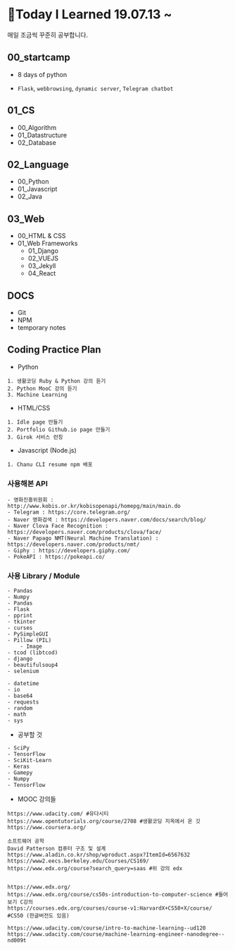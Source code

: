 # :pencil:Today I Learned 19.07.13 ~

매일 조금씩 꾸준히 공부합니다.

## 00_startcamp

- 8 days of python

- `Flask`, `webbrowsing`, `dynamic server`, `Telegram chatbot`

## 01_CS

- 00_Algorithm
- 01_Datastructure
- 02_Database

## 02_Language

- 00_Python
- 01_Javascript
- 02_Java

## 03_Web

- 00_HTML & CSS
- 01_Web Frameworks
  - 01_Django
  - 02_VUEJS
  - 03_Jekyll
  - 04_React

## DOCS
- Git 
- NPM
- temporary notes 
  
## Coding Practice Plan

- Python 

```
1. 생활코딩 Ruby & Python 강의 듣기
2. Python MooC 강의 듣기 
3. Machine Learning 
```

- HTML/CSS

```
1. Idle page 만들기
2. Portfolio Github.io page 만들기
3. Girok 서비스 런칭 
```

- Javascript (Node.js)
```
1. Chanu CLI resume npm 배포
```
### 사용해본 API

```
- 영화진흥위원회 : http://www.kobis.or.kr/kobisopenapi/homepg/main/main.do
- Telegram : https://core.telegram.org/
- Naver 영화검색 : https://developers.naver.com/docs/search/blog/
- Naver Clova Face Recognition : https://developers.naver.com/products/clova/face/
- Naver Papago NMT(Neural Machine Translation) : https://developers.naver.com/products/nmt/
- Giphy : https://developers.giphy.com/
- PokeAPI : https://pokeapi.co/
```

### 사용 Library / Module

```
- Pandas
- Numpy
- Pandas
- Flask
- pprint
- tkinter
- curses
- PySimpleGUI
- Pillow (PIL)
	- Image
- tcod (libtcod)
- django
- beautifulsoup4
- selenium
```

```
- datetime
- io
- base64
- requests
- random
- math
- sys
```

- 공부할 것 

```
- SciPy
- TensorFlow
- SciKit-Learn
- Keras
- Gamepy
- Numpy
- TensorFlow
```

- MOOC 강의들 

```
https://www.udacity.com/ #유다시티 
https://www.opentutorials.org/course/2708 #생활코딩 지옥에서 온 깃
https://www.coursera.org/ 

소프트웨어 공학 
David Patterson 컴퓨터 구조 및 설계 
https://www.aladin.co.kr/shop/wproduct.aspx?ItemId=6567632
https://www2.eecs.berkeley.edu/Courses/CS169/
https://www.edx.org/course?search_query=saas #위 강의 edx 


https://www.edx.org/ 
https://www.edx.org/course/cs50s-introduction-to-computer-science #들어보기 C강의 
https://courses.edx.org/courses/course-v1:HarvardX+CS50+X/course/ #CS50 (한글버전도 있음)

```

```
https://www.udacity.com/course/intro-to-machine-learning--ud120
https://www.udacity.com/course/machine-learning-engineer-nanodegree--nd009t
```

